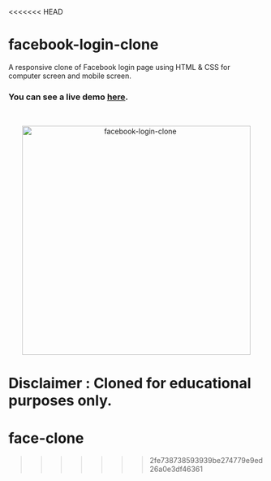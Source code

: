 <<<<<<< HEAD
# facebook-login-clone

A responsive clone of Facebook login page using HTML & CSS for computer screen and mobile screen.

### You can see a live demo [here](https://facebook.ashishbhatia.dev/).

<br><div style="text-align:center;">
  <a href="https://ab-facebook.netlify.app/" target="\_parent"><img src="./images/readme.png" alt="facebook-login-clone" style="width:450px;"/></a>
</div>

Disclaimer : Cloned for educational purposes only.
=======
# face-clone
>>>>>>> 2fe738738593939be274779e9ed26a0e3df46361
